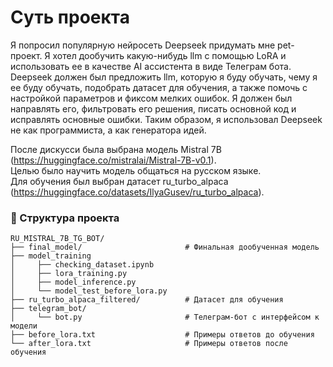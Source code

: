 # Суть проекта  

Я попросил популярную нейросеть Deepseek придумать мне pet-проект. Я хотел дообучить какую-нибудь llm с помощью LoRA и использовать ее в качестве AI ассистента в виде Телеграм бота. Deepseek должен был предложить llm, которую я буду обучать, чему я ее буду обучать, подобрать датасет для обучения, а также помочь с настройкой параметров и фиксом мелких ошибок. Я должен был направлять его, фильтровать его решения, писать основной код и исправлять основные ошибки. Таким образом, я использовал Deepseek не как программиста, а как генератора идей.

После дискусси была выбрана модель Mistral 7B (https://huggingface.co/mistralai/Mistral-7B-v0.1).  
Целью было научить модель общаться на русском языке.  
Для обучения был выбран датасет ru_turbo_alpaca (https://huggingface.co/datasets/IlyaGusev/ru_turbo_alpaca).  

### 📁 Структура проекта  
```
RU_MISTRAL_7B_TG_BOT/  
├── final_model/                       # Финальная дообученная модель  
├── model_training  
│     ├── checking_dataset.ipynb  
│     ├── lora_training.py  
│     ├── model_inference.py  
│     └── model_test_before_lora.py  
├── ru_turbo_alpaca_filtered/          # Датасет для обучения  
├── telegram_bot/  
│     └── bot.py                       # Телеграм-бот с интерфейсом к модели  
├── before_lora.txt                    # Примеры ответов до обучения  
└── after_lora.txt                     # Примеры ответов после обучения  
```
